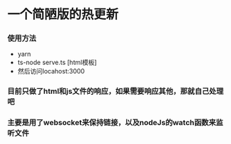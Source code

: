 # 一个简陋版的热更新

### 使用方法
- yarn
- ts-node serve.ts [html模板]
- 然后访问locahost:3000

### 目前只做了html和js文件的响应，如果需要响应其他，那就自己处理吧
### 主要是用了websocket来保持链接，以及nodeJs的watch函数来监听文件
